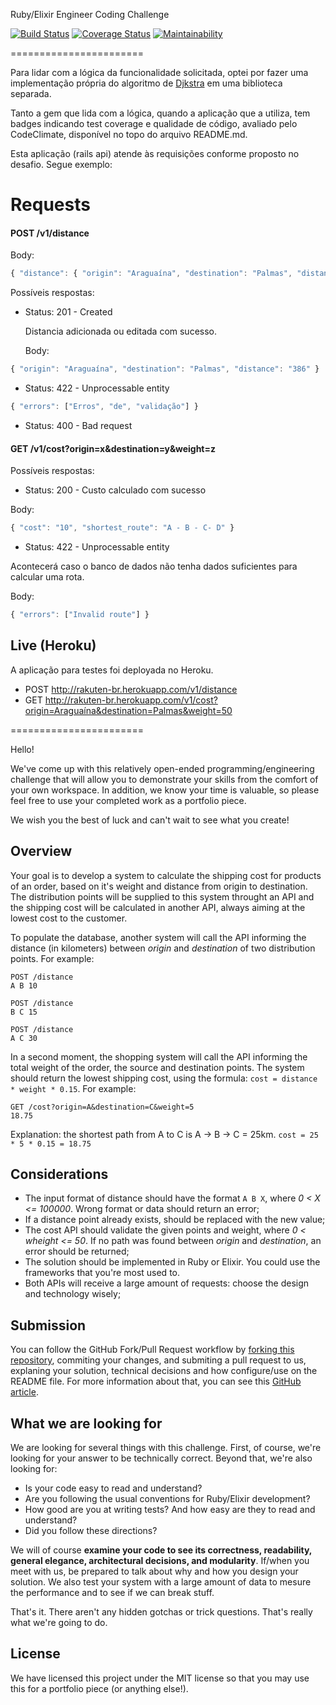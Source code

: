 Ruby/Elixir Engineer Coding Challenge

[![Build Status](https://travis-ci.org/franciscomxs/rakuten.svg?branch=master)](https://travis-ci.org/franciscomxs/rakuten)
[![Coverage Status](https://coveralls.io/repos/github/franciscomxs/rakuten/badge.svg?branch=master)](https://coveralls.io/github/franciscomxs/rakuten?branch=master)
[![Maintainability](https://api.codeclimate.com/v1/badges/de9d1317ac41bce2f110/maintainability)](https://codeclimate.com/github/franciscomxs/backend-code-challenge/maintainability)

=======================

Para lidar com a lógica da funcionalidade solicitada, optei por fazer uma implementação própria do algoritmo de [Djkstra](https://github.com/franciscomxs/dijkstra) em uma biblioteca separada.

Tanto a gem que lida com a lógica, quando a aplicação que a utiliza, tem badges indicando test coverage e qualidade de código, avaliado pelo CodeClimate, disponível no topo do arquivo README.md.

Esta aplicação (rails api) atende às requisições conforme proposto no desafio. Segue exemplo:

# Requests

#### POST /v1/distance

Body:
```javascript
{ "distance": { "origin": "Araguaína", "destination": "Palmas", "distance": "386" } }

```

Possíveis respostas:

- Status: 201 - Created

  Distancia adicionada ou editada com sucesso.

  Body:

```javascript
{ "origin": "Araguaína", "destination": "Palmas", "distance": "386" }

```

- Status: 422 - Unprocessable entity

```javascript
{ "errors": ["Erros", "de", "validação"] }

```

- Status: 400 - Bad request

#### GET /v1/cost?origin=x&destination=y&weight=z

Possíveis respostas:

- Status: 200 - Custo calculado com sucesso

Body:

```javascript
{ "cost": "10", "shortest_route": "A - B - C- D" }

```

- Status: 422 - Unprocessable entity

Acontecerá caso o banco de dados não tenha dados suficientes para calcular uma rota.

Body:

```javascript
{ "errors": ["Invalid route"] }

```

## Live (Heroku)



A aplicação para testes foi deployada no Heroku.

- POST http://rakuten-br.herokuapp.com/v1/distance
- GET http://rakuten-br.herokuapp.com/v1/cost?origin=Araguaína&destination=Palmas&weight=50

=======================


Hello!

We've come up with this relatively open-ended programming/engineering challenge that will allow you to demonstrate your skills from the comfort of your own workspace. In addition, we know your time is valuable, so please feel free to use your completed work as a portfolio piece.

We wish you the best of luck and can't wait to see what you create!

## Overview

Your goal is to develop a system to calculate the shipping cost for products of an order, based on it's weight and distance from origin to destination. The distribution points will be supplied to this system throught an API and the shipping cost will be calculated in another API, always aiming at the lowest cost to the customer.

To populate the database, another system will call the API informing the distance (in kilometers) between *origin* and *destination* of two distribution points. For example:
```
POST /distance
A B 10
```
```
POST /distance
B C 15
```
```
POST /distance
A C 30
```

In a second moment, the shopping system will call the API informing the total weight of the order, the source and destination points. The system should return the lowest shipping cost, using the formula: `cost = distance * weight * 0.15`. For example:

```
GET /cost?origin=A&destination=C&weight=5
18.75
```

Explanation: the shortest path from A to C is A -> B -> C = 25km. `cost = 25 * 5 * 0.15 = 18.75`

## Considerations

* The input format of distance should have the format `A B X`, where *0 < X <= 100000*. Wrong format or data should return an error;
* If a distance point already exists, should be replaced with the new value;
* The cost API should validate the given points and weight, where *0 < wheight <= 50*. If no path was found between *origin*  and *destination*, an error should be returned;
* The solution should be implemented in Ruby or Elixir. You could use the frameworks that you're most used to.
* Both APIs will receive a large amount of requests: choose the design and technology wisely;

## Submission

You can follow the GitHub Fork/Pull Request workflow by [forking this repository](https://github.com/RakutenBrasil/backend-code-challenge/fork), commiting your changes, and submiting a pull request to us, explaning your solution, technical decisions and how configure/use on the README file. For more information about that, you can see this [GitHub article](https://help.github.com/articles/fork-a-repo/#propose-changes-to-someone-elses-project).

## What we are looking for

We are looking for several things with this challenge. First, of course, we're looking for your answer to be technically correct. Beyond that, we're also looking for:

* Is your code easy to read and understand?
* Are you following the usual conventions for Ruby/Elixir development?
* How good are you at writing tests? And how easy are they to read and understand?
* Did you follow these directions?

We will of course **examine your code to see its correctness, readability, general elegance, architectural decisions, and modularity**. If/when you meet with us, be prepared to talk about why and how you design your solution. We also test your system with a large amount of data to mesure the performance and to see if we can break stuff.

That's it. There aren't any hidden gotchas or trick questions. That's really what we're going to do.

## License

We have licensed this project under the MIT license so that you may use this for a portfolio piece (or anything else!).
